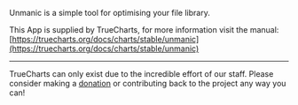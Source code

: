 Unmanic is a simple tool for optimising your file library.

This App is supplied by TrueCharts, for more information visit the manual: [https://truecharts.org/docs/charts/stable/unmanic](https://truecharts.org/docs/charts/stable/unmanic)

---

TrueCharts can only exist due to the incredible effort of our staff.
Please consider making a [donation](https://truecharts.org/docs/about/sponsor) or contributing back to the project any way you can!
